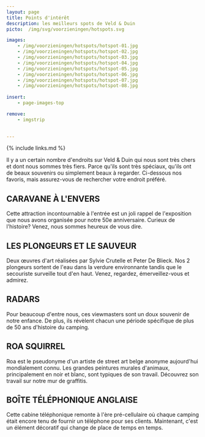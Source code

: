 ```yaml
---
layout: page
title: Points d'intérêt
description: les meilleurs spots de Veld & Duin
picto:  /img/svg/voorzieningen/hotspots.svg

images:
    - /img/voorzieningen/hotspots/hotspot-01.jpg
    - /img/voorzieningen/hotspots/hotspot-02.jpg
    - /img/voorzieningen/hotspots/hotspot-03.jpg
    - /img/voorzieningen/hotspots/hotspot-04.jpg
    - /img/voorzieningen/hotspots/hotspot-05.jpg
    - /img/voorzieningen/hotspots/hotspot-06.jpg
    - /img/voorzieningen/hotspots/hotspot-07.jpg
    - /img/voorzieningen/hotspots/hotspot-08.jpg
    
insert:
    - page-images-top

remove:
    - imgstrip
    

---
```

{% include links.md %}

Il y a un certain nombre d'endroits sur Veld & Duin qui nous sont très chers et dont nous sommes très fiers. Parce qu'ils sont très spéciaux, qu'ils ont de beaux souvenirs ou simplement beaux à regarder.
Ci-dessous nos favoris, mais assurez-vous de rechercher votre endroit préféré.

## CARAVANE À L'ENVERS
Cette attraction incontournable à l'entrée est un joli rappel de l'exposition que nous avons organisée pour notre 50e anniversaire. Curieux de l'histoire? Venez, nous sommes heureux de vous dire.

## LES PLONGEURS ET LE SAUVEUR
Deux œuvres d'art réalisées par Sylvie Crutelle et Peter De Blieck.
Nos 2 plongeurs sortent de l'eau dans la verdure environnante tandis que le secouriste surveille tout d'en haut. Venez, regardez, émerveillez-vous et admirez.

## RADARS
Pour beaucoup d'entre nous, ces viewmasters sont un doux souvenir de notre enfance. De plus, ils révèlent chacun une période spécifique de plus de 50 ans d'histoire du camping.

## ROA SQUIRREL
Roa est le pseudonyme d'un artiste de street art belge anonyme aujourd'hui mondialement connu. Les grandes peintures murales d'animaux, principalement en noir et blanc, sont typiques de son travail. Découvrez son travail sur notre mur de graffitis.

## BOÎTE TÉLÉPHONIQUE ANGLAISE
Cette cabine téléphonique remonte à l'ère pré-cellulaire où chaque camping était encore tenu de fournir un téléphone pour ses clients. Maintenant, c'est un élément décoratif qui change de place de temps en temps.
